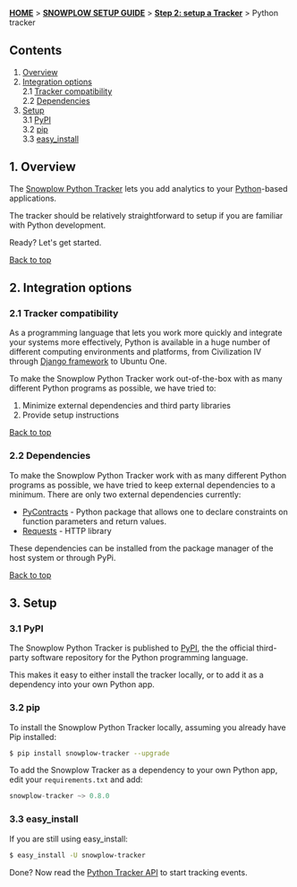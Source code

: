 <a name="top" />

[**HOME**](Home) > [**SNOWPLOW SETUP GUIDE**](Setting-up-Snowplow) > [**Step 2: setup a Tracker**](Setting-up-a-Tracker) > Python tracker

## Contents

1. [Overview](#overview)  
2. [Integration options](#integration-options)  
  2.1 [Tracker compatibility](#compatibility)  
  2.2 [Dependencies](#dependencies)  
3. [Setup](#setup)  
  3.1 [PyPI](#pypi)  
  3.2 [pip](#pip)  
  3.3 [easy_install](#easy_install)  


<a name="overview" />

## 1. Overview

The [Snowplow Python Tracker](https://github.com/snowplow/snowplow-python-tracker) lets you add analytics to your [Python][python]-based applications.

The tracker should be relatively straightforward to setup if you are familiar with Python development.

Ready? Let's get started.

[Back to top](#top)

<a name="integration-options" />

## 2. Integration options

<a name="compatibility" />

### 2.1 Tracker compatibility

As a programming language that lets you work more quickly and integrate your systems more effectively, Python is available in a huge number of different computing environments and platforms, from Civilization IV through [Django framework][django] to Ubuntu One.

To make the Snowplow Python Tracker work out-of-the-box with as many different Python programs as possible, we have tried to:

1. Minimize external dependencies and third party libraries
2. Provide setup instructions

[Back to top](#top)

<a name="dependencies" />

### 2.2 Dependencies

To make the Snowplow Python Tracker work with as many different Python programs as possible, we have tried to keep external dependencies to a minimum. There are only two external dependencies currently:

* [PyContracts][pycontracts] - Python package that allows one to declare constraints on function parameters and return values.
* [Requests][requests] - HTTP library

These dependencies can be installed from the package manager of the host system or through PyPi.

[Back to top](#top)

<a name="setup" />

## 3. Setup

<a name="pypi" />

### 3.1 PyPI

The Snowplow Python Tracker is published to [PyPI][pypi], the the official third-party software repository for the Python programming language.

This makes it easy to either install the tracker locally, or to add it as a dependency into your own Python app.

<a name="pip" />

### 3.2 pip

To install the Snowplow Python Tracker locally, assuming you already have Pip installed:

```bash
$ pip install snowplow-tracker --upgrade
```

To add the Snowplow Tracker as a dependency to your own Python app, edit your `requirements.txt` and add:

```python
snowplow-tracker ~> 0.8.0
```

<a name="easy_install" />

### 3.3 easy_install

If you are still using easy_install:

```bash
$ easy_install -U snowplow-tracker
```

Done? Now read the [Python Tracker API](Python-Tracker) to start tracking events.

[python]: http://www.python.org/

[django]: https://www.djangoproject.com/

[pycontracts]: https://pypi.python.org/pypi/PyContracts
[requests]: https://pypi.python.org/pypi/requests

[pypi]: https://pypi.python.org/

